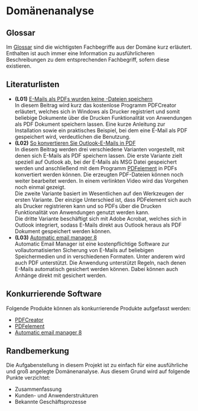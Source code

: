 # Domänenanalyse

## Glossar

Im [Glossar](Glossar.md) sind die wichtigsten Fachbegriffe aus der Domäne kurz erläutert. Enthalten ist auch immer eine
Information zu ausführlicheren Beschreibungen zu dem entsprechenden Fachbegriff, sofern diese existieren.

## Literaturlisten

* <a name="L01">**(L01)**</a> [E-Mails als PDFs wurden keine -Dateien speichern](https://www.computerwissen.de/office/outlook/artikel/e-mails-als-pdf-dateien-speichern.html)<br />
In diesem Beitrag wird kurz das kostenlose Programm PDFCreator erläutert, welches sich in Windows als Drucker 
registriert und somit beliebige Dokumente über die Drucken Funktionalität von Anwendungen als PDF Dokument speichern
lassen. Eine kurze Anleitung zur Installation sowie ein praktisches Beispiel, bei dem eine E-Mail als PDF gespeichert
wird, verdeutlichen die Benutzung.
* <a name="L02">**(L02)**</a> [So konvertieren Sie Outlook-E-Mails in PDF](https://pdf.wondershare.com/de/how-to/save-outlook-email-to-pdf.html)<br />
In diesem Beitrag werden drei verschiedene Varianten vorgestellt, mit denen sich E-Mails als PDF speichern lassen.
Die erste Variante zielt speziell auf Outlook ab, bei der E-Mails als MSG Datei gespeichert werden und anschließend mit
dem Programm [PDFelement](https://pdf.wondershare.com/de/) in PDFs konvertiert werden können. Die erzeugten PDF-Dateien 
können noch weiter bearbeitet werden. In einem verlinkten Video wird das Vorgehen noch einmal gezeigt.<br />
Die zweite Variante basiert im Wesentlichen auf den Werkzeugen der ersten Variante. Der einzige Unterschied ist, dass
PDFelement sich auch als Drucker registrieren kann und so PDFs über die Drucken Funktionalität von Anwendungen genutzt
werden kann.<br />
Die dritte Variante beschäftigt sich mit Adobe Acrobat, welches sich in Outlook integriert, sodass E-Mails direkt aus
Outlook heraus als PDF Dokument gespeichert werden können.
* <a name="L03">**(L03)**</a> [Automatic email manager 8](https://www.automatic-email-manager.com/DE/email-auf-datentraeger-speichern)<br />
Automatic Email Manager ist eine kostenpflichtige Software zur vollautomatisierten Sicherung von E-Mails auf beliebigen
Speichermedien und in verschiedenen Formaten. Unter anderem wird auch PDF unterstützt. Die Anwendung unterstützt Regeln,
nach denen E-Mails automatisch gesichert werden können. Dabei können auch Anhänge direkt mit gesichert werden.

## Konkurrierende Software

Folgende Produkte können als konkurrierende Produkte aufgefasst werden:

* [PDFCreator](https://www.pdfforge.org/de/pdfcreator)
* [PDFelement](https://pdf.wondershare.com/de/)
* [Automatic email manager 8](https://www.automatic-email-manager.com/DE/email-auf-datentraeger-speichern) 

## Randbemerkung

Die Aufgabenstellung in diesem Projekt ist zu einfach für eine ausführliche und groß angelegte Domänenanalyse. Aus 
diesem Grund wird auf folgende Punkte verzichtet:

* Zusammenfassung
* Kunden- und Anwenderstrukturen
* Bekannte Geschäftsprozesse